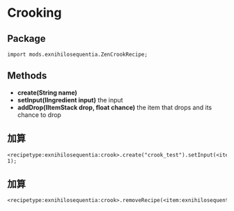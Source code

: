 # Crooking

## Package
`import mods.exnihilosequentia.ZenCrookRecipe;`

## Methods
- **create(String name)**
- **setInput(IIngredient input)** the input
- **addDrop(IItemStack drop, float chance)** the item that drops and its chance to drop


## 加算

```zenscript
<recipetype:exnihilosequentia:crook>.create("crook_test").setInput(<item:minecraft:oak_leaves>).addDrop(<item:minecraft:nether_star>, 1);
```

## 加算

```zenscript
<recipetype:exnihilosequentia:crook>.removeRecipe(<item:exnihilosequentia:silkworm>);
```
